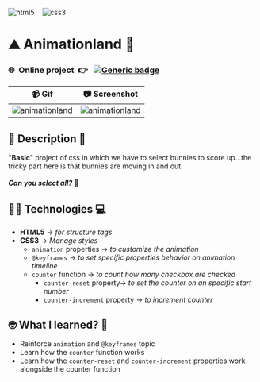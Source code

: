 ![html5](https://img.shields.io/badge/HTML5-E34F26?style=for-the-badge&logo=html5&logoColor=white)
&nbsp;&nbsp;&nbsp;![css3](https://img.shields.io/badge/CSS3-1572B6?style=for-the-badge&logo=css3&logoColor=white)


# ⛰️ Animationland 🐇
### 🌐 &nbsp;Online project&nbsp; 👉️&nbsp;&nbsp; [![Generic badge](https://img.shields.io/badge/jorgerodz.github.io/AnimationLandia/-online-green.svg)](https://jorgerodz.github.io/AnimationLandia/)
📹️ Gif | 📷️ Screenshot
--------|----------------
![animationland](https://user-images.githubusercontent.com/13999498/193787947-d3ae496d-b419-49ac-b052-290189ecbb5d.gif) | ![animationland](https://user-images.githubusercontent.com/13999498/193788361-80c05378-a69b-4a83-8cdb-0e4d291a3300.png)


## 📝 Description 📖
"**Basic**" project of css in which we have to select bunnies to score up...the tricky part here is that bunnies are moving in and out.<br/><br/>**_Can you select all?_** 🤔

## 👨‍💻 Technologies 💻️
- **HTML5** -> _for structure tags_
- **CSS3** -> _Manage styles_
  - `animation` properties -> _to customize the animation_
  - `@keyframes` -> _to set specific properties behavior on animation timeline_
  - `counter` function -> _to count how many checkbox are checked_
    - `counter-reset` property-> _to set the counter on an specific start number_
    - `counter-increment` property -> _to increment counter_

## 🤓 What I learned? 🧠
- Reinforce  `animation` and `@keyframes` topic
- Learn how the `counter` function works
 - Learn how the `counter-reset` and `counter-increment` properties work alongside the counter function
